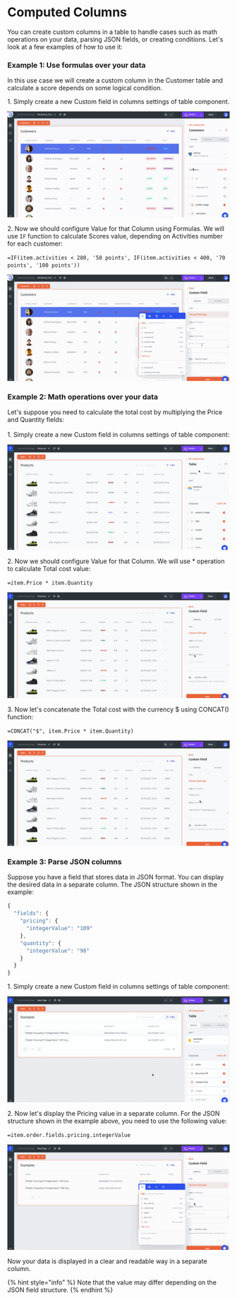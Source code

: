 # Computed Columns

You can create custom columns in a table to handle cases such as math operations on your data, parsing JSON fields, or creating conditions. Let's look at a few examples of how to use it:

### Example 1: Use formulas over your data

In this use case we will create a custom column in the Customer table and calculate a score depends on some logical condition.

1\. Simply create a new Custom field in columns settings of table component.&#x20;

![](../../../.gitbook/assets/testgif52.gif)

2\. Now we should configure Value for that Column using Formulas. We will use `IF` function to calculate Scores value, depending on Activities number for each customer:

`=IF(item.activities < 280, '50 points', IF(item.activities < 400, '70 points', '100 points'))`

![](../../../.gitbook/assets/testgif53.gif)

### Example 2: Math operations over your data

Let's suppose you need to calculate the total cost by multiplying the Price and Quantity fields:\
\
1\. Simply create a new Custom field in columns settings of table component:

![](../../../.gitbook/assets/testgif77.gif)

2\. Now we should configure Value for that Column. We will use \* operation to calculate Total cost value:

`=item.Price * item.Quantity`

![](../../../.gitbook/assets/testgif78.gif)

3\. Now let's concatenate the Total cost with the currency $ using CONCAT() function:&#x20;

`=CONCAT("$", item.Price * item.Quantity)`

![](../../../.gitbook/assets/testgif79.gif)

### Example 3: Parse JSON columns

Suppose you have a field that stores data in JSON format. You can display the desired data in a separate column. The JSON structure shown in the example:&#x20;

```javascript
{
  "fields": {
    "pricing": {
      "integerValue": "109"
    },
    "quantity": {
      "integerValue": "98"
    }
  }
}
```

1\. Simply create a new Custom field in columns settings of table component:

![](../../../.gitbook/assets/testgif80.gif)

2\. Now let's display the Pricing value in a separate column. For the JSON structure shown in the example above, you need to use the following value:

`=item.order.fields.pricing.integerValue`

![](../../../.gitbook/assets/testgif81.gif)

Now your data is displayed in a clear and readable way in a separate column.

{% hint style="info" %}
Note that the value may differ depending on the JSON field structure.
{% endhint %}
